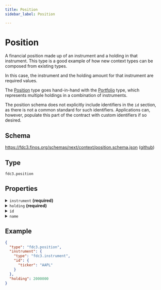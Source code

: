 ```yaml
---
title: Position
sidebar_label: Position

---
```


# Position

A financial position made up of an instrument and a holding in that instrument. This type is a good example of how new context types can be composed from existing types.

In this case, the instrument and the holding amount for that instrument are required values.

The [Position](Position) type goes hand-in-hand with the [Portfolio](Portfolio) type, which represents multiple holdings in a combination of instruments.

The position schema does not explicitly include identifiers in the `id` section, as there is not a common standard for such identifiers. Applications can, however, populate this part of the contract with custom identifiers if so desired.

## Schema

<https://fdc3.finos.org/schemas/next/context/position.schema.json> ([github](https://github.com/finos/FDC3/tree/main/schemas/context/position.schema.json))

## Type

`fdc3.position`

## Properties

<details>
  <summary><code>instrument</code> <strong>(required)</strong></summary>

**type**: [Instrument](Instrument)



</details>

<details>
  <summary><code>holding</code> <strong>(required)</strong></summary>

**type**: `number`

The amount of the holding, e.g. a number of shares

</details>

<details>
  <summary><code>id</code></summary>

**type**: `object`

<details>
  <summary><code>Additional Properties</code></summary>

**type**: `string`

</details>

One or more identifiers that refer to the position in an OMS, EMS or related system. Specific key names for systems are expected to be standardized in future.

</details>

<details>
  <summary><code>name</code></summary>

**type**: `string`

An optional human-readable name for the position

</details>

## Example

```json
{
  "type": "fdc3.position",
  "instrument": {
    "type": "fdc3.instrument",
    "id": {
      "ticker": "AAPL"
    }
  },
  "holding": 2000000
}
```

